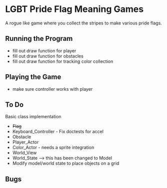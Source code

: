 # LGBT Pride Flag Meaning Games
A rogue like game where you collect the stripes to make various pride flags.

## Running the Program
* fill out draw function for player
* fill out draw function for obstacles
* fill out draw function for tracking color collection  

## Playing the Game
* make sure controller works with player

## To Do
Basic class implementation
* ~~Flag~~
* Keyboard_Controller - Fix doctests for accel
* Obstacle
* Player_Actor
* Color_Actor - needs a sprite integration
* World_View
* World_State --> this has been changed to Model
* Modify model/world state to place objects on a grid

## Bugs

